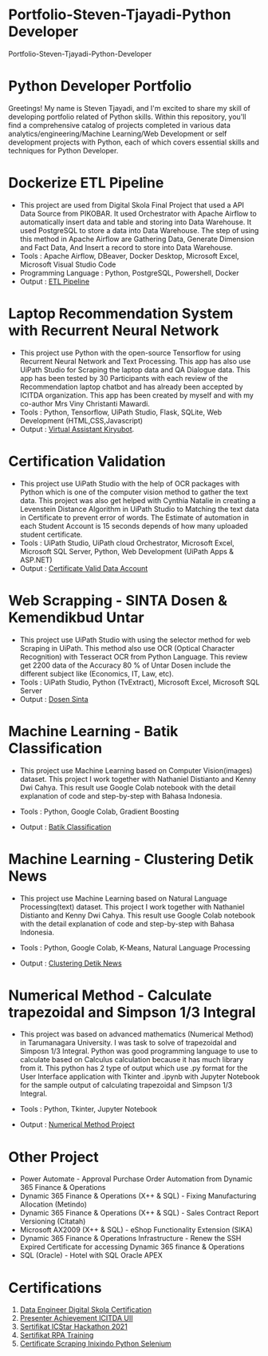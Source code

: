 # Portfolio-Steven-Tjayadi-Python Developer
Portfolio-Steven-Tjayadi-Python-Developer

# Python Developer Portfolio 

Greetings! My name is Steven Tjayadi, and I'm excited to share my skill of developing portfolio related of Python skills. Within this repository, you'll find a comprehensive catalog of projects completed in various data analytics/engineering/Machine Learning/Web Development or self development projects with Python, each of which covers essential skills and techniques for Python Developer.

# Dockerize ETL Pipeline

- This project are used from Digital Skola Final Project that used a API Data Source from PIKOBAR. It used Orchestrator with Apache Airflow to automatically insert data and table and storing into Data Warehouse. It used PostgreSQL to store a data into Data Warehouse. The step of using this method in Apache Airflow are Gathering Data, Generate Dimension and Fact Data, And Insert a record to store into Data Warehouse. 
- Tools                : Apache Airflow, DBeaver, Docker Desktop, Microsoft Excel, Microsoft Visual Studio Code
- Programming Language : Python, PostgreSQL, Powershell, Docker
- Output               : [ETL Pipeline](https://docs.google.com/presentation/d/1LYRI7WIFcCcjsVvkOw6s7tVKA1XflIMN/edit?usp=sharing&ouid=113716389537105758336&rtpof=true&sd=true)

# Laptop Recommendation System with Recurrent Neural Network

- This project use Python with the open-source Tensorflow for using Recurrent Neural Network and Text Processing. This app has also use UiPath Studio for Scraping the laptop data and QA Dialogue data. This app has been tested by 30 Participants with each review of the Recommendation laptop chatbot and has already been accepted by ICITDA organization. This app has been created by myself and with my co-author Mrs Viny Christanti Mawardi.
- Tools : Python, Tensorflow, UiPath Studio, Flask, SQLite, Web Development (HTML,CSS,Javascript)
- Output : [Virtual Assistant Kiryubot](http://valaptop.labirariset.com).

# Certification Validation

- This project use UiPath Studio with the help of OCR packages with Python which is one of the computer vision method to gather the text data. This project was also get helped with Cynthia Natalie in creating a Levenstein Distance Algorithm in UiPath Studio to Matching the text data in Certificate to prevent error of words. The Estimate of automation in each Student Account is 15 seconds depends of how many uploaded student certificate.
- Tools : UiPath Studio, UiPath cloud Orchestrator, Microsoft Excel, Microsoft SQL Server, Python, Web Development (UiPath Apps & ASP.NET)
- Output : [Certificate Valid Data Account](https://github.com/stevenkiryu/Portfolio-Steven-Tjayadi/assets/57402512/7a7d79b8-7420-480a-bb14-3b94a786ed84)

# Web Scrapping - SINTA Dosen & Kemendikbud Untar

- This project use UiPath Studio with using the selector method for web Scraping in UiPath. This method also use OCR (Optical Character Recognition) with Tesseract OCR from Python Language.
  This review get 2200 data of the Accuracy 80 % of Untar Dosen include the different subject like (Economics, IT, Law, etc).
- Tools : UiPath Studio, Python (TvExtract), Microsoft Excel, Microsoft SQL Server
- Output : [Dosen Sinta](https://github.com/stevenkiryu/Portfolio-Steven-Tjayadi/assets/57402512/75ef6423-05a9-4007-a59d-642d2c238237)

# Machine Learning - Batik Classification

- This project use Machine Learning based on Computer Vision(images) dataset. This project I work together with Nathaniel Distianto and Kenny Dwi Cahya. This result use Google Colab notebook with the detail explanation of code and step-by-step with Bahasa Indonesia. 

- Tools : Python, Google Colab, Gradient Boosting
- Output : [Batik Classification](https://colab.research.google.com/drive/1k0z8XizGXNYBpuInOvGVEOioeRHtrq0K)

# Machine Learning - Clustering Detik News

- This project use Machine Learning based on Natural Language Processing(text) dataset. This project I work together with Nathaniel Distianto and Kenny Dwi Cahya. This result use Google Colab notebook with the detail explanation of code and step-by-step with Bahasa Indonesia. 

- Tools : Python, Google Colab, K-Means, Natural Language Processing
- Output : [Clustering Detik News](https://colab.research.google.com/drive/1bPDQpS0gzu9mjfVgO4mk3nDP1HjvAHKq#scrollTo=_zB19ZJG3ZC5)

# Numerical Method - Calculate trapezoidal and Simpson 1/3 Integral

- This project was based on advanced mathematics (Numerical Method) in Tarumanagara University. I was task to solve of trapezoidal and Simposn 1/3 Integral. Python was good programming language to use to calculate based on Calculus calculation because it has much library from it. This python has 2 type of output which use .py format for the User Interface application with Tkinter and .ipynb with Jupyter Notebook for the sample output of calculating trapezoidal and Simpson 1/3 Integral.  

- Tools : Python, Tkinter, Jupyter Notebook
- Output : [Numerical Method Project](https://github.com/stevenkiryu/Numerical-Method-Metnum-)

  
# Other Project 
- Power Automate - Approval Purchase Order Automation from Dynamic 365 Finance & Operations 
- Dynamic 365 Finance & Operations (X++ & SQL) - Fixing Manufacturing Allocation (Metindo)
- Dynamic 365 Finance & Operations (X++ & SQL) - Sales Contract Report Versioning (Citatah)
- Microsoft AX2009 (X++ & SQL)                 - eShop Functionality Extension (SIKA)
- Dynamic 365 Finance & Operations Infrastructure - Renew the SSH Expired Certificate for accessing Dynamic 365 finance & Operations 
- SQL (Oracle)                                    - Hotel with SQL Oracle APEX

# Certifications 

1. [Data Engineer Digital Skola Certification](https://prod-lms-ds.s3.ap-southeast-3.amazonaws.com/certificates/BC/XXX/001-BC-GRD-XXX18-VI-2024.png) 
2. [Presenter Achievement ICITDA UII](https://github.com/stevenkiryu/Portfolio-Steven-Tjayadi/assets/57402512/75cf1e91-61db-4ed8-b7de-b7006b68ad5f)
3. [Sertifikat ICStar Hackathon 2021](https://github.com/stevenkiryu/Portfolio-Steven-Tjayadi/assets/57402512/fa341bf1-f8e5-492c-b9f8-8dd2e62a952e)
4. [Sertifikat RPA Training](https://github.com/stevenkiryu/Portfolio-Steven-Tjayadi/assets/57402512/e0302e01-6018-4d18-9a18-b256abb2ba06)
5. [Certificate Scraping Inixindo Python Selenium](https://github.com/stevenkiryu/Portfolio-Steven-Tjayadi/assets/57402512/4bf2f012-0741-4ebb-8b17-5b28e73ca573)
